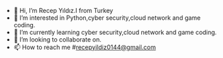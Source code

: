- 👋 Hi, I’m Recep Yıldız.I from Turkey
- 👀 I’m interested in Python,cyber security,cloud network and game coding.
- 🌱 I’m currently learning cyber security,cloud network and game coding.
- 💞️ I’m looking to collaborate on.
- 📫 How to reach me #recepyildiz0144@gmail.com

<!---
RecoYldz58/RecoYldz58 is a ✨ special ✨ repository because its `README.md` (this file) appears on your GitHub profile.
You can click the Preview link to take a look at your changes.
--->

